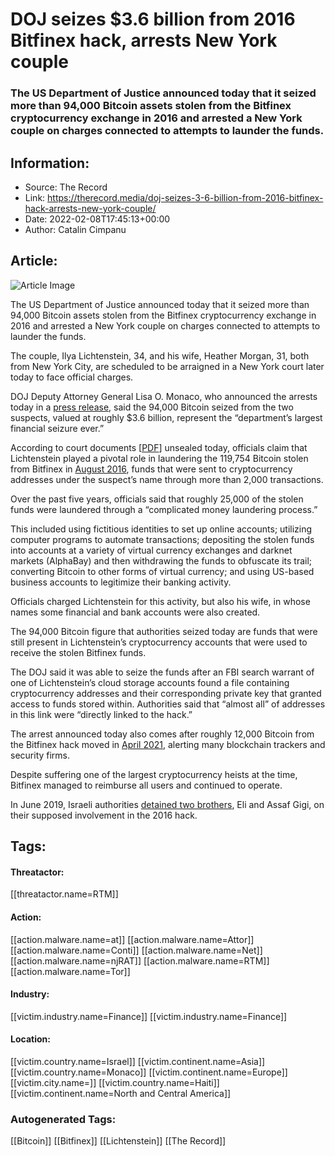 # DOJ seizes $3.6 billion from 2016 Bitfinex hack, arrests New York couple
### The US Department of Justice announced today that it seized more than 94,000 Bitcoin assets stolen from the Bitfinex cryptocurrency exchange in 2016 and arrested a New York couple on charges connected to attempts to launder the funds.

## Information:
+ Source: The Record
+ Link: https://therecord.media/doj-seizes-3-6-billion-from-2016-bitfinex-hack-arrests-new-york-couple/
+ Date: 2022-02-08T17:45:13+00:00
+ Author: Catalin Cimpanu


## Article:
![Article Image](https://therecord.media/wp-content/uploads/2021/10/bitcoin-cryptocurrency-mining.jpg)

The US Department of Justice announced today that it seized more than 94,000 Bitcoin assets stolen from the Bitfinex cryptocurrency exchange in 2016 and arrested a New York couple on charges connected to attempts to launder the funds.


The couple, Ilya Lichtenstein, 34, and his wife, Heather Morgan, 31, both from New York City, are scheduled to be arraigned in a New York court later today to face official charges.


DOJ Deputy Attorney General Lisa O. Monaco, who announced the arrests today in a [press release](https://www.justice.gov/opa/pr/two-arrested-alleged-conspiracy-launder-45-billion-stolen-cryptocurrency), said the 94,000 Bitcoin seized from the two suspects, valued at roughly $3.6 billion, represent the “department’s largest financial seizure ever.”


According to court documents [[PDF](https://www.justice.gov/opa/press-release/file/1470186/download)] unsealed today, officials claim that Lichtenstein played a pivotal role in laundering the 119,754 Bitcoin stolen from Bitfinex in [August 2016](https://news.softpedia.com/news/bitfinex-bitcoin-trader-announces-breach-user-funds-stolen-506903.shtml), funds that were sent to cryptocurrency addresses under the suspect’s name through more than 2,000 transactions.


Over the past five years, officials said that roughly 25,000 of the stolen funds were laundered through a “complicated money laundering process.”


This included using fictitious identities to set up online accounts; utilizing computer programs to automate transactions; depositing the stolen funds into accounts at a variety of virtual currency exchanges and darknet markets (AlphaBay) and then withdrawing the funds to obfuscate its trail; converting Bitcoin to other forms of virtual currency; and using US-based business accounts to legitimize their banking activity.


Officials charged Lichtenstein for this activity, but also his wife, in whose names some financial and bank accounts were also created.


The 94,000 Bitcoin figure that authorities seized today are funds that were still present in Lichtenstein’s cryptocurrency accounts that were used to receive the stolen Bitfinex funds.


The DOJ said it was able to seize the funds after an FBI search warrant of one of Lichtenstein’s cloud storage accounts found a file containing cryptocurrency addresses and their corresponding private key that granted access to funds stored within. Authorities said that “almost all” of addresses in this link were “directly linked to the hack.”


The arrest announced today also comes after roughly 12,000 Bitcoin from the Bitfinex hack moved in [April 2021](https://therecord.media/hackers-move-760-million-from-the-2016-bitfinex-hack/), alerting many blockchain trackers and security firms.


Despite suffering one of the largest cryptocurrency heists at the time, Bitfinex managed to reimburse all users and continued to operate.


In June 2019, Israeli authorities [detained two brothers](https://www.zdnet.com/article/bitfinex-hackers-arrested-after-three-years/), Eli and Assaf Gigi, on their supposed involvement in the 2016 hack.





## Tags:

#### Threatactor:
[[threatactor.name=RTM]]

#### Action:
[[action.malware.name=at]] [[action.malware.name=Attor]] [[action.malware.name=Conti]] [[action.malware.name=Net]] [[action.malware.name=njRAT]] [[action.malware.name=RTM]] [[action.malware.name=Tor]]

#### Industry:
[[victim.industry.name=Finance]] [[victim.industry.name=Finance]]

#### Location:
[[victim.country.name=Israel]] [[victim.continent.name=Asia]] [[victim.country.name=Monaco]] [[victim.continent.name=Europe]] [[victim.city.name=]] [[victim.country.name=Haiti]] [[victim.continent.name=North and Central America]]

### Autogenerated Tags:
[[Bitcoin]] [[Bitfinex]] [[Lichtenstein]] [[The Record]]

